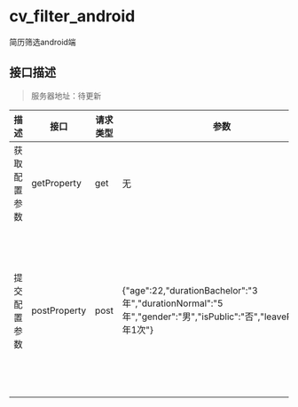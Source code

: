 # cv_filter_android
简历筛选android端

## 接口描述
>服务器地址：待更新

描述 | 接口 | 请求类型 | 参数 | 返回结果（成功） | 返回结果（失败）
-|-|-|-|-|-
获取配置参数 | getProperty | get | 无 | {"filterOptions":{"age":22,"durationBachelor":"3年","durationNormal":"5年","gender":"男","isPublic":"否","leaveRate":"1年1次"},"msg":"请求成功","result":1} | {"msg":"请求失败","result":0}
提交配置参数 | postProperty | post | {"age":22,"durationBachelor":"3年","durationNormal":"5年","gender":"男","isPublic":"否","leaveRate":"1年1次"} | {"msg":"请求成功","personList":[{"age":22,"avatar":2130837590,"description":"非常牛逼","duration":"1年","duty":"软件工程师","gender":"男","graduateFrom":"中国科学技术大学","jobExp":"一家企业","name":"李俊锋","projectExp":"非常多的项目","skill":"JAVA C++ Python "},{"age":22,"avatar":2130837590,"description":"非常牛逼","duration":"1年","duty":"软件工程师","gender":"男","graduateFrom":"中国科学技术大学","jobExp":"一家企业","name":"李俊锋","projectExp":"非常多的项目","skill":"JAVA C++ Python "}],"result":1} | {"msg":"请求失败","result":0}
